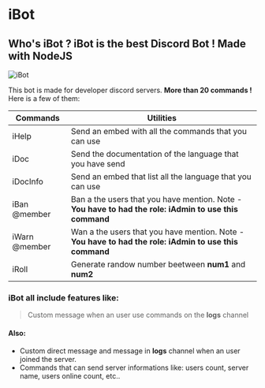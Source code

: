 # iBot
## Who's iBot ? iBot is the best Discord Bot ! Made with NodeJS

![iBot](https://st2.depositphotos.com/4584623/7213/v/950/depositphotos_72139677-stock-illustration-funny-monster-face.jpg)

This bot is made for developer discord servers. **More than 20 commands !**
Here is a few of them:

| Commands  | Utilities |
| ------------- | ------------- |
| iHelp  | Send an embed with all the commands that you can use  |
| iDoc <language>  | Send the documentation of the language that you have send  |
| iDocInfo  | Send an embed that list all the language that you can use |
| iBan @member  | Ban a the users that you have mention. Note - **You have to had the role: iAdmin to use this command** |
| iWarn @member  | Wan a the users that you have mention. Note - **You have to had the role: iAdmin to use this command** |
| iRoll <num1> <num2>  | Generate randow number beetween **num1** and **num2** |

### iBot all include features like:

> Custom message when an user use commands on the **logs** channel

#### Also:

* Custom direct message and message in **logs** channel when an user joined the server.
* Commands that can send server informations like: users count, server name, users online count, etc..
